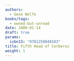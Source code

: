 ```yaml
---
authors:
  - Gene Wolfe
books/tags:
  - owned-but-unread
date: 1800-01-14
draft: true
params:
  isbn13: "9781250840103"
title: Fifth Head of Cerberus
weight: 1
---
```


<!--more-->
